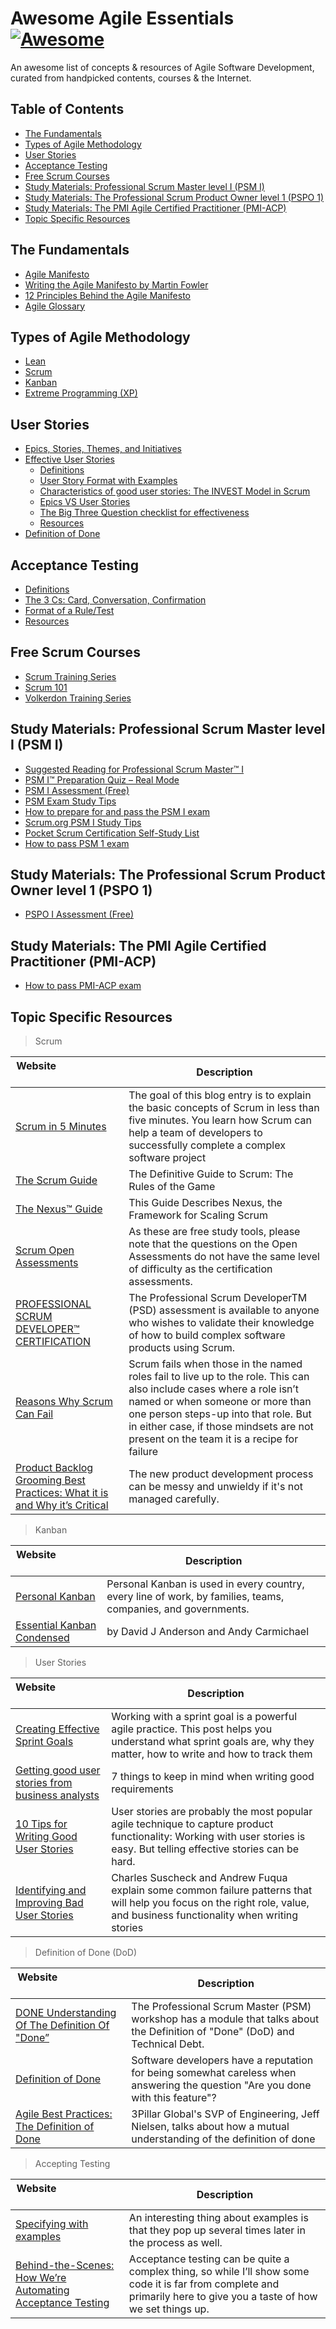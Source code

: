 # Awesome Agile Essentials [![Awesome](https://awesome.re/badge.svg)](https://github.com/sindresorhus/awesome)
An awesome list of concepts &amp; resources of Agile Software Development, curated from handpicked contents, courses & the Internet. 

## Table of Contents

- [The Fundamentals](#the-fundamentals)
- [Types of Agile Methodology](#types-of-agile-methodology)
- [User Stories](#user-stories)
- [Acceptance Testing](#acceptance-testing)
- [Free Scrum Courses](#free-scrum-courses)
- [Study Materials: Professional Scrum Master level I (PSM I)](#study-materials-professional-scrum-master-level-i-psm-i)
- [Study Materials: The Professional Scrum Product Owner level 1 (PSPO 1)](#study-materials-the-professional-scrum-product-owner-level-1-pspo-1)
- [Study Materials: The PMI Agile Certified Practitioner (PMI-ACP)](#study-materials-the-pmi-agile-certified-practitioner-pmi-acp)
- [Topic Specific Resources](#topic-specific-resources)

## The Fundamentals
- [Agile Manifesto](http://agilemanifesto.org)
- [Writing the Agile Manifesto by Martin Fowler](https://martinfowler.com/articles/agileStory.html)
- [12 Principles Behind the Agile Manifesto](https://www.agilealliance.org/agile101/12-principles-behind-the-agile-manifesto)
- [Agile Glossary](https://www.agilealliance.org/agile101/agile-glossary/)

## Types of Agile Methodology
- [Lean]()
- [Scrum](Scrum.md)
- [Kanban](Kanban.md)
- [Extreme Programming (XP)]()

## User Stories
- [Epics, Stories, Themes, and Initiatives](https://www.atlassian.com/agile/project-management/epics-stories-themes)
- [Effective User Stories](User-Stories.md#effective-user-stories)
    - [Definitions](User-Stories.md#definitions)
    - [User Story Format with Examples](User-Stories.md#user-story-format-with-examples)
    - [Characteristics of good user stories: The INVEST Model in Scrum](User-Stories.md#characteristics-of-good-user-stories-the-invest-model-in-scrum)
    - [Epics VS User Stories](User-Stories.md#epics-vs-user-stories)
    - [The Big Three Question checklist for effectiveness](User-Stories.md#the-big-three-question-checklist-for-effectiveness)
    - [Resources](User-Stories.md#resources)
- [Definition of Done](Definition-of-Done.md)

## Acceptance Testing
- [Definitions](Acceptance-Testing.md#definitions)
- [The 3 Cs: Card, Conversation, Confirmation](Acceptance-Testing.md#the-3-cs-card-conversation-confirmation)
- [Format of a Rule/Test](Acceptance-Testing.md#format-of-a-ruletest)
- [Resources](Acceptance-Testing.md#resources)

## Free Scrum Courses
- [Scrum Training Series](http://scrumtrainingseries.com/)
- [Scrum 101](https://scrum101.com/)
- [Volkerdon Training Series](https://www.volkerdon.com/courses/)

## Study Materials: Professional Scrum Master level I (PSM I)
- [Suggested Reading for Professional Scrum Master™ I](https://www.scrum.org/resources/suggested-reading-professional-scrum-master)
- [PSM I™ Preparation Quiz – Real Mode](https://mlapshin.com/index.php/scrum-quizzes/sm-real-mode/)
- [PSM I Assessment (Free)](https://www.volkerdon.com/courses/psm1)
- [PSM Exam Study Tips](https://mlapshin.com/index.php/2015/09/08/psm-exam/)
- [How to prepare for and pass the PSM I exam](https://psm.certification.guide/)
- [Scrum.org PSM I Study Tips](https://web.archive.org/web/20180215194840/http://www.scrumcrazy.com/Scrum.org+PSM+I+Study+Tips)
- [Pocket Scrum Certification Self-Study List](https://github.com/rubymorillo/pocket-scrum-self-study-list)
- [How to pass PSM 1 exam](https://www.volkerdon.com/pages/psm-1-exam-tips)

## Study Materials: The Professional Scrum Product Owner level 1 (PSPO 1)
- [PSPO I Assessment (Free)](https://www.volkerdon.com/courses/pspo1)

## Study Materials: The PMI Agile Certified Practitioner (PMI-ACP)
- [How to pass PMI-ACP exam](https://www.volkerdon.com/pages/pmi-acp-exam-tips)

## Topic Specific Resources

> Scrum

| Website&nbsp; &nbsp; &nbsp; &nbsp; &nbsp; &nbsp; &nbsp; &nbsp; &nbsp; &nbsp; &nbsp; &nbsp; &nbsp; &nbsp; | Description |
| ----------------------- | ------------------ |
| [Scrum in 5 Minutes](http://stephenwalther.com/archive/2012/08/17/scrum-in-5-minutes)| The goal of this blog entry is to explain the basic concepts of Scrum in less than five minutes. You learn how Scrum can help a team of developers to successfully complete a complex software project |
| [The Scrum Guide](https://www.scrumguides.org/docs/scrumguide/v2017/2017-Scrum-Guide-US.pdf)| The Definitive Guide to Scrum: The Rules of the Game |
| [The Nexus™ Guide](https://www.scrum.org/resources/nexus-guide)| This Guide Describes Nexus, the Framework for Scaling Scrum |
| [Scrum Open Assessments](https://www.scrum.org/open-assessments)| As these are free study tools, please note that the questions on the Open Assessments do not have the same level of difficulty as the certification assessments. |
| [PROFESSIONAL SCRUM DEVELOPER™ CERTIFICATION](https://www.scrum.org/professional-scrum-developer-certification)| The Professional Scrum DeveloperTM (PSD) assessment is available to anyone who wishes to validate their knowledge of how to build complex software products using Scrum. |
| [Reasons Why Scrum Can Fail](http://www.scrumexpert.com/knowledge/reasons-why-scrum-can-fail/)|  Scrum fails when those in the named roles fail to live up to the role. This can also include cases where a role isn’t named or when someone or more than one person steps-up into that role. But in either case, if those mindsets are not present on the team it is a recipe for failure |
| [Product Backlog Grooming Best Practices: What it is and Why it’s Critical](https://medium.com/back-to-the-napkin/product-backlog-grooming-best-practices-what-it-is-and-why-its-critical-e1f290bdee78)| The new product development process can be messy and unwieldy if it's not managed carefully. |


> Kanban

| Website&nbsp; &nbsp; &nbsp; &nbsp; &nbsp; &nbsp; &nbsp; &nbsp; &nbsp; &nbsp; &nbsp; &nbsp; &nbsp; &nbsp; | Description |
| ----------------------- | ------------------ |
| [Personal Kanban](https://www.personalkanban.com/pk/book/)| Personal Kanban is used in every country, every line of work, by families, teams, companies, and governments. |
| [Essential Kanban Condensed](https://resources.kanban.university/guide/)| by David J Anderson and Andy Carmichael |


> User Stories

| Website&nbsp; &nbsp; &nbsp; &nbsp; &nbsp; &nbsp; &nbsp; &nbsp; &nbsp; &nbsp; &nbsp; &nbsp; &nbsp; &nbsp; | Description |
| ----------------------- | ------------------ |
| [Creating Effective Sprint Goals](https://www.romanpichler.com/blog/effective-sprint-goals/)| Working with a sprint goal is a powerful agile practice. This post helps you understand what sprint goals are, why they matter, how to write and how to track them |
| [Getting good user stories from business analysts](https://agilekrc.com/agile-practices/user-stories/user-stories-requirements-from-agile-business-analysts)| 7 things to keep in mind when writing good requirements |
| [10 Tips for Writing Good User Stories](https://www.romanpichler.com/blog/10-tips-writing-good-user-stories/)| User stories are probably the most popular agile technique to capture product functionality: Working with user stories is easy. But telling effective stories can be hard. |
| [Identifying and Improving Bad User Stories](https://www.agileconnection.com/article/identifying-and-improving-bad-user-stories) | Charles Suscheck and Andrew Fuqua explain some common failure patterns that will help you focus on the right role, value, and business functionality when writing stories |


> Definition of Done (DoD)

| Website&nbsp; &nbsp; &nbsp; &nbsp; &nbsp; &nbsp; &nbsp; &nbsp; &nbsp; &nbsp; &nbsp; &nbsp; &nbsp; &nbsp; | Description |
| ----------------------- | ------------------ |
| [DONE Understanding Of The Definition Of "Done”](https://www.scrum.org/resources/blog/done-understanding-definition-done)| The Professional Scrum Master (PSM) workshop has a module that talks about the Definition of "Done" (DoD) and Technical Debt. |
| [Definition of Done](https://www.agilealliance.org/glossary/definition-of-done/)| Software developers have a reputation for being somewhat careless when answering the question "Are you done with this feature"? |
| [Agile Best Practices: The Definition of Done](https://www.youtube.com/watch?v=y9MYd6CCDwM) | 3Pillar Global's SVP of Engineering, Jeff Nielsen, talks about how a mutual understanding of the definition of done |


> Accepting Testing

| Website&nbsp; &nbsp; &nbsp; &nbsp; &nbsp; &nbsp; &nbsp; &nbsp; &nbsp; &nbsp; &nbsp; &nbsp; &nbsp; &nbsp; | Description |
| ----------------------- | ------------------ |
| [Specifying with examples](https://gojko.net/2008/11/04/specifying-with-examples/)| An interesting thing about examples is that they pop up several times later in the process as well. |
| [Behind-the-Scenes: How We’re Automating Acceptance Testing](https://deliciousbrains.com/how-were-automating-acceptance-testing/)| Acceptance testing can be quite a complex thing, so while I’ll show some code it is far from complete and primarily here to give you a taste of how we set things up. |

